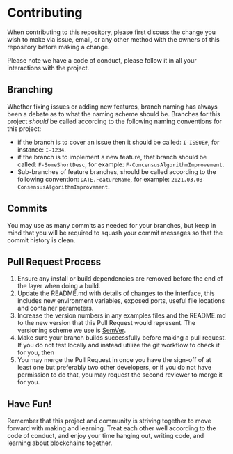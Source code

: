 # Contributing

When contributing to this repository, please first discuss the change you wish to make via issue,
email, or any other method with the owners of this repository before making a change.

Please note we have a code of conduct, please follow it in all your interactions with the project.

## Branching

Whether fixing issues or adding new features, branch naming has always been a debate as to what the naming
scheme should be. Branches for this project _should_ be called according to the following naming conventions
for this project:
- if the branch is to cover an issue then it should be called: `I-ISSUE#`, for instance: `I-1234`.
- if the branch is to implement a new feature, that branch should be called: `F-SomeShortDesc`, for example: `F-ConcensusAlgorithmImprovement`.
- Sub-branches of feature branches, should be called according to the following convention: `DATE.FeatureName`, for example: `2021.03.08-ConsensusAlgorithmImprovement`.

## Commits

You may use as many commits as needed for your branches, but keep in mind that you will be required to squash your
commit messages so that the commit history is clean.

## Pull Request Process

1. Ensure any install or build dependencies are removed before the end of the layer when doing a
   build.
2. Update the README.md with details of changes to the interface, this includes new environment
   variables, exposed ports, useful file locations and container parameters.
3. Increase the version numbers in any examples files and the README.md to the new version that this
   Pull Request would represent. The versioning scheme we use is [SemVer](http://semver.org/).
4. Make sure your branch builds successfully before making a pull request. If you do not test locally 
   and instead utilize the git workflow to check it for you, then 
5. You may merge the Pull Request in once you have the sign-off of at least one but preferably two other developers, or if you
   do not have permission to do that, you may request the second reviewer to merge it for you.
   
## Have Fun!

Remember that this project and community is striving together to move forward with making and learning.
Treat each other well according to the code of conduct, and enjoy your time hanging out, writing code, and
learning about blockchains together.